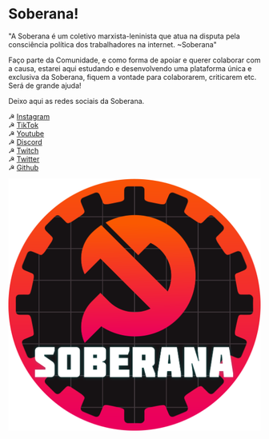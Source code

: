# Soberana!

"A Soberana é um coletivo marxista-leninista que atua na disputa pela consciência política dos trabalhadores na internet. ~Soberana"

Faço parte da Comunidade, e como forma de apoiar e querer colaborar com a causa, estarei aqui estudando e desenvolvendo uma plataforma única e exclusiva da Soberana, fiquem a vontade para colaborarem, criticarem etc. Será de grande ajuda!

Deixo aqui as redes sociais da Soberana.

☭ [Instagram](https://www.instagram.com/soberana.tv/)  
☭ [TikTok](https://www.tiktok.com/@cortescanhotos)  
☭ [Youtube](https://www.youtube.com/channel/UC8tnKW-FN6LdvKazw5RmOOQ)  
☭ [Discord](https://discord.com/invite/BZxknXgryM)  
☭ [Twitch](https://www.twitch.tv/team/soberana)  
☭ [Twitter](https://twitter.com/Soberana_TV)  
☭ [Github](https://github.com/soberanatv)

![Logo Soberana](assets/img/logos-soberana/logo-com-texto.png)